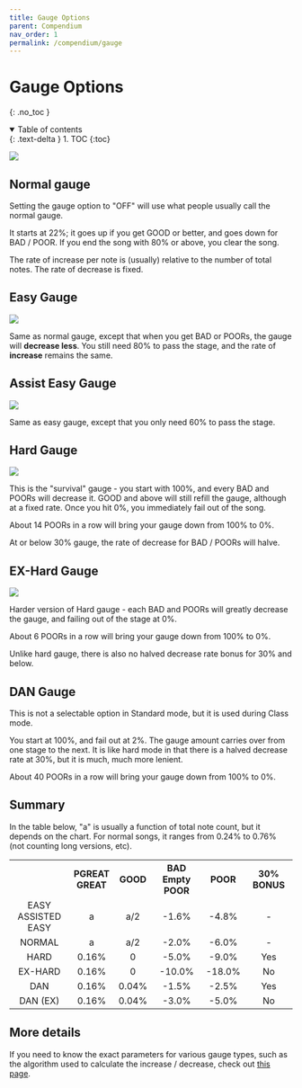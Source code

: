 ```yaml
---
title: Gauge Options
parent: Compendium
nav_order: 1
permalink: /compendium/gauge
---
```


# Gauge Options
{: .no_toc }

<details open markdown="block">
  <summary>
    Table of contents
  </summary>
  {: .text-delta }
1. TOC
{:toc}
</details>

![](/assets/img/gauge/option_gauge.jpg)

## Normal gauge

Setting the gauge option to "OFF" will use what people usually call the normal gauge.

It starts at 22%; it goes up if you get GOOD or better, and goes down for BAD / POOR. If you end the song with 80% or above, you clear the song.

The rate of increase per note is (usually) relative to the number of total notes. The rate of decrease is fixed.

## Easy Gauge

![](/assets/img/gauge/easy.jpg)

Same as normal gauge, except that when you get BAD or POORs, the gauge will **decrease less**. You still need 80% to pass the stage, and the rate of **increase** remains the same.

## Assist Easy Gauge

![](/assets/img/gauge/a_easy.jpg)

Same as easy gauge, except that you only need 60% to pass the stage.

## Hard Gauge

![](/assets/img/gauge/hard.jpg)

This is the "survival" gauge - you start with 100%, and every BAD and POORs will decrease it. GOOD and above will still refill the gauge, although at a fixed rate. Once you hit 0%, you immediately fail out of the song.

About 14 POORs in a row will bring your gauge down from 100% to 0%.

At or below 30% gauge, the rate of decrease for BAD / POORs will halve.

## EX-Hard Gauge

![](/assets/img/gauge/exhard.jpg)

Harder version of Hard gauge - each BAD and POORs will greatly decrease the gauge, and failing out of the stage at 0%.

About 6 POORs in a row will bring your gauge down from 100% to 0%.

Unlike hard gauge, there is also no halved decrease rate bonus for 30% and below.

## DAN Gauge

This is not a selectable option in Standard mode, but it is used during Class mode.

You start at 100%, and fail out at 2%. The gauge amount carries over from one stage to the next. It is like hard mode in that there is a halved decrease rate at 30%, but it is much, much more lenient.

About 40 POORs in a row will bring your gauge down from 100% to 0%.

## Summary

In the table below, "a" is usually a function of total note count, but it depends on the chart. For normal songs, it ranges from 0.24% to 0.76% (not counting long versions, etc).

<table class="center_table">
  <tbody>
    <tr>
      <th style="text-align: right;"><div></div></th>
      <th style="text-align: center;">
        <div>
          PGREAT<br />
          GREAT
        </div>
      </th>
      <th style="text-align: center;"><div>GOOD</div></th>
      <th style="text-align: center;">
        <div>
          BAD<br />
          Empty POOR
        </div>
      </th>
      <th style="text-align: center;"><div>POOR</div></th>
      <th style="text-align: center;">
        <div>
          30% BONUS
        </div>
      </th>
    </tr>
    <tr>
      <td style="text-align: center;">
        <div>
          EASY<br />
          ASSISTED EASY
        </div>
      </td>
      <td style="text-align: center;"><div>a</div></td>
      <td style="text-align: center;"><div>a/2</div></td>
      <td style="text-align: center;"><div>-1.6%</div></td>
      <td style="text-align: center;"><div>-4.8%</div></td>
      <td style="text-align: center;"><div>-</div></td>
    </tr>
    <tr>
      <td style="text-align: center;"><div>NORMAL</div></td>
      <td style="text-align: center;"><div>a</div></td>
      <td style="text-align: center;"><div>a/2</div></td>
      <td style="text-align: center;"><div>-2.0%</div></td>
      <td style="text-align: center;"><div>-6.0%</div></td>
      <td style="text-align: center;"><div>-</div></td>
    </tr>
    <tr>
      <td style="text-align: center;"><div>HARD</div></td>
      <td style="text-align: center;"><div>0.16%</div></td>
      <td style="text-align: center;"><div>0</div></td>
      <td style="text-align: center;"><div>-5.0%</div></td>
      <td style="text-align: center;"><div>-9.0%</div></td>
      <td style="text-align: center;"><div>Yes</div></td>
    </tr>
    <tr>
      <td style="text-align: center;"><div>EX-HARD</div></td>
      <td style="text-align: center;"><div>0.16%</div></td>
      <td style="text-align: center;"><div>0</div></td>
      <td style="text-align: center;"><div>-10.0%</div></td>
      <td style="text-align: center;"><div>-18.0%</div></td>
      <td style="text-align: center;"><div>No</div></td>
    </tr>
    <tr>
      <td style="text-align: center;"><div>DAN</div></td>
      <td style="text-align: center;"><div>0.16%</div></td>
      <td style="text-align: center;"><div>0.04%</div></td>
      <td style="text-align: center;"><div>-1.5%</div></td>
      <td style="text-align: center;"><div>-2.5%</div></td>
      <td style="text-align: center;"><div>Yes</div></td>
    </tr>
    <tr>
      <td style="text-align: center;"><div>DAN (EX)</div></td>
      <td style="text-align: center;"><div>0.16%</div></td>
      <td style="text-align: center;"><div>0.04%</div></td>
      <td style="text-align: center;"><div>-3.0%</div></td>
      <td style="text-align: center;"><div>-5.0%</div></td>
      <td style="text-align: center;"><div>No</div></td>
    </tr>
  </tbody>
</table>

## More details

If you need to know the exact parameters for various gauge types, such as the algorithm used to calculate the increase / decrease, check out [this page](/misc/iidx_lr2_beatoraja_diff).
